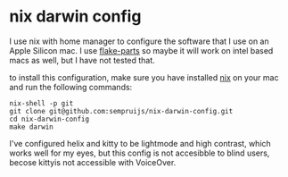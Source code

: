 # nix darwin config

I use nix with home manager to configure the software that I use on an Apple Silicon mac.
I use [flake-parts](https://github.com/hercules-ci/flake-parts) so maybe it will work on intel based macs as well, but I have not tested that.

to install this configuration, make sure you have installed [nix](https://nixos.org/download.html) on your mac and run the following commands:

```shell
nix-shell -p git
git clone git@github.com:sempruijs/nix-darwin-config.git
cd nix-darwin-config
make darwin
```

I've configured helix and kitty to be lightmode and high contrast, which works well for my eyes, but this config is not accesibble to blind users, becose kittyis not accessible with VoiceOver.
